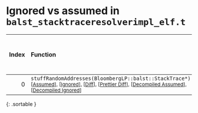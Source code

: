 # Ignored vs assumed in `balst_stacktraceresolverimpl_elf.t`

<script src="../sorttable.js"></script>

|   Index | Function                                                                                                                                                                                                                                                                   |   Difference in number of lines |   Function size difference in bytes |   Number of lines in assumed build |   Number of bytes in assumed build |   Number of lines in ignored build |   Number of bytes in ignored build |
|--------:|:---------------------------------------------------------------------------------------------------------------------------------------------------------------------------------------------------------------------------------------------------------------------------|--------------------------------:|------------------------------------:|-----------------------------------:|-----------------------------------:|-----------------------------------:|-----------------------------------:|
|       0 | `stuffRandomAddresses(BloombergLP::balst::StackTrace*)` <sup>\[[Assumed](0-assume)\], \[[Ignored](0-none)\], \[[Diff](0.diff.html)\], \[[Prettier Diff](0-diff.html)\], \[[Decompiled Assumed](0-assume-decompiled.txt)\], \[[Decompiled Ignored](0-none-decompiled.txt)\] |                               1 |                                   0 |                                107 |                                464 |                                106 |                                464 |
{: .sortable }
